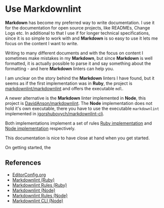 # Use Markdownlint

**Markdown** has become my preferred way to write documentation. I use it for the documentation for open source projects, like READMEs, Change Logs etc. In additional to that I use if for longer technical specifications, since it is so simple to work with and **Markdown** is so easy to use it lets me focus on the content I want to write.

Writing to many different documents and with the focus on content I sometimes make mistakes in my **Markdown**, but since **Markdown** is well formatted, it is actually possible to parse it and say something about the formatting - and here **Markdown** linters can help you.

I am unclear on the story behind the **Markdown** linters I have found, but it seems as if the first implementation was in **Ruby**, the project is [markdownlint/markdownlint][markdownlint_ruby] and offers the executable `mdl`.

A newer alternative is the **Markdown** linter implemented in **Node**, this project is  [DavidAnson/markdownlint][markdownlint_node]. The **Node** implementation does not hold it's own executable, there you have to use the executable `markdownlint` implemented in [igorshubovych/markdownlint-cli][markdownlint_cli].

Both implementations implement a set of rules [Ruby implementation][markdownlint_rules_ruby] and [Node implementation][markdownlint_rules_node] respectively.

This documentation is nice to have close at hand when you get started.

On getting started, the

## References

- [EditorConfig.org](https://editorconfig.org/)
- [Markdownlint (Ruby)](markdownlint_ruby)
- [Markdownlint Rules (Ruby)](markdownlint_rules_ruby)
- [Markdownlint (Node)](markdownlint_node)
- [Markdownlint Rules (Node)](markdownlint_rules_node)
- [Markdownlint CLI (Node)](markdownlint_cli)

[markdownlint_rules_ruby]: https://github.com/markdownlint/markdownlint/blob/master/docs/RULES.md

[markdownlint_cli]: https://github.com/igorshubovych/markdownlint-cli

[markdownlint_rules_node]: https://github.com/DavidAnson/markdownlint/blob/master/doc/Rules.md

[markdownlint_node]: https://github.com/DavidAnson/markdownlint

[markdownlint_ruby]: https://github.com/markdownlint/markdownlint
